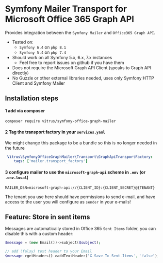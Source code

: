 # Symfony Mailer Transport for Microsoft Office 365 Graph API

Provides integration between the `Symfony Mailer` and `Office365 Graph API`.

- Tested on:
  - `Symfony 6.4` on `php 8.1`
  - `Symfony 5.4` on `php 7.4`
- Should work on all Symfony 5.x, 6.x, 7.x instances
  - Feel free to report issues on github if you have them
- Does not require the Microsoft Graph API Client (speaks to Graph API directly)
- No Guzzle or other external libraries needed, uses only Symfony HTTP Client and Symfony Mailer

## Installation steps

#### 1 add via composer
```bash
composer require vitrus/symfony-office-graph-mailer
```

#### 2 Tag the transport factory in your `services.yaml`
We might change this package to be a bundle so this is no longer needed in the future
```yaml
 Vitrus\SymfonyOfficeGraphMailer\Transport\GraphApiTransportFactory:
    tags: ['mailer.transport_factory']
```

#### 3 configure mailer to use the `microsoft-graph-api` scheme in `.env` (or `.env.local`)
```dotenv
MAILER_DSN=microsoft-graph-api://{CLIENT_ID}:{CLIENT_SECRET}@{TENANT}
```
The tenant you use here should have permissions to send e-mail, and have access 
to the user you will configure as `sender` in your e-mails!


## Feature: Store in sent items
Messages are automatically stored in Office 365 `Sent Items` folder, you can disable this with a custom header:

```php
$message = (new Email())->subject($subject);

// add (falsy) text header to your Email
$message->getHeaders()->addTextHeader('X-Save-To-Sent-Items', 'false');
```

